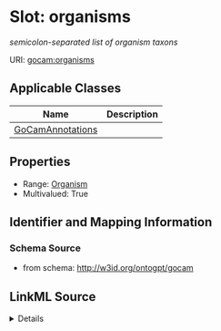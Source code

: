 # Slot: organisms
_semicolon-separated list of organism taxons_


URI: [gocam:organisms](http://w3id.org/ontogpt/gocam/organisms)



<!-- no inheritance hierarchy -->




## Applicable Classes

| Name | Description |
| --- | --- |
[GoCamAnnotations](GoCamAnnotations.md) | 






## Properties

* Range: [Organism](Organism.md)
* Multivalued: True








## Identifier and Mapping Information







### Schema Source


* from schema: http://w3id.org/ontogpt/gocam




## LinkML Source

<details>
```yaml
name: organisms
description: semicolon-separated list of organism taxons
from_schema: http://w3id.org/ontogpt/gocam
rank: 1000
multivalued: true
alias: organisms
owner: GoCamAnnotations
domain_of:
- GoCamAnnotations
range: Organism

```
</details>